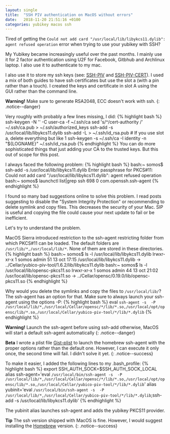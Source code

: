 ```yaml
---
layout: single
title:  "SSH PIV authentication on MacOS without errors"
date:   2018-11-20 21:51:16 +0100
categories: yubikey macos ssh
---
```

Tired of getting the `Could not add card "/usr/local/lib/libykcs11.dylib": agent refused operation` error when trying to use your yubikey with SSH?

My Yubikey became increasingly useful over the past months. I mainly use it for 2 factor authentication using U2F for Facebook, Gitbhub and Archlinux laptop. I also use it to authenticate to my mac.

I also use it to store my ssh keys (see: [SSH-PIV]  and [SSH-PIV-CERT]). I used a mix of both guides to have ssh certificates but use the slot a (with a pin rather than a touch). I created the keys and certificate in slot A using the GUI rather than the command line.

**Warning!** Make sure to generate RSA2048, ECC doesn't work with ssh.
{: .notice--danger}

Very roughly with probably a few lines missing, I did:
{% highlight bash %}
ssh-keygen -N '' -C user-ca -f ~/.ssh/ca
sed 's/^/cert-authority /' ~/.ssh/ca.pub > ~/.ssh/authorized_keys
ssh-add -s /usr/local/lib/libykcs11.dylib
ssh-add -L > ~/.ssh/id_rsa.pub # If you use slot a, delete everything but like 1
ssh-keygen -s ~/.ssh/ca -I identity -n "${LOGNAME}" ~/.ssh/id_rsa.pub
{% endhighlight %}
You can do more sophisticated things that just adding your CA to the trusted keys. But this out of scope for this post.

I always faced the following problem:
{% highlight bash %}
bash:~ somos$ ssh-add -s /usr/local/lib/libykcs11.dylib
Enter passphrase for PKCS#11:
Could not add card "/usr/local/lib/libykcs11.dylib": agent refused operation
bash:~ somos$ launchctl list|grep ssh
698	0	com.openssh.ssh-agent
{% endhighlight %}

I found so many bad suggestions online to solve this problem. I read posts suggesting to disable the "System Integrity Protection" or recommending to delete symlink and copy files. This decreases the security of your Mac. SIP is useful and copying the file could cause your next update to fail or be inefficient.

Let's try to understand the problem.

MacOS Sierra introduced restriction to the ssh-agent restricting folder from which PKCS#11 can be loaded. The default folders are `/usr/lib/*,/usr/local/lib/*`. None of them are stored in these directories.
{% highlight bash %}
bash:~ somos$ ls -l /usr/local/lib/libykcs11.dylib
lrwxr-xr-x  1 somos  admin  51 13 oct 17:15 /usr/local/lib/libykcs11.dylib -> ../Cellar/yubico-piv-tool/1.6.2/lib/libykcs11.dylib
bash:~ somos$ ls -l /usr/local/lib/opensc-pkcs11.so
lrwxr-xr-x  1 somos  admin  44 13 oct 21:02 /usr/local/lib/opensc-pkcs11.so -> ../Cellar/opensc/0.19.0/lib/opensc-pkcs11.so
{% endhighlight %}

Why would you delete the symlinks and copy the files to `/usr/local/lib/`? The ssh-agent has an option for that.
Make sure to always launch your ssh-agent using the options -P:
{% highlight bash %}
eval  `ssh-agent -s  -P /usr/local/lib/*,/usr/local/Cellar/opensc/*/lib/*.so,/usr/local/opt/opensc/lib/*.so,/usr/local/Cellar/yubico-piv-tool/*/lib/*.dylib`
{% endhighlight %}

**Warning!** Launch the ssh-agent before using ssh-add otherwise, MacOS will start a default ssh-agent automatically
{: .notice--danger}

**Beta** I wrote a plist file [Gist-plist] to launch the homebrew ssh-agent with the proper options rather than the default one. However, I can execute it only once, the second time will fail. I didn't solve it yet.
{: .notice--success}

To make it easier, I added the following lines to my .bash_profile:
{% highlight bash %}
export SSH_AUTH_SOCK=$SSH_AUTH_SOCK_LOCAL
alias ssh-agent='eval `/usr/local/bin/ssh-agent -s  -P /usr/local/lib/*,/usr/local/Cellar/opensc/*/lib/*.so,/usr/local/opt/opensc/lib/*.so,/usr/local/Cellar/yubico-piv-tool/*/lib/*.dylib`'
alias yubinit='eval `/usr/local/bin/ssh-agent -s  -P /usr/local/lib/*,/usr/local/Cellar/yubico-piv-tool/*/lib/*.dylib`;ssh-add -s /usr/local/lib/libykcs11.dylib'
{% endhighlight %}

The yubinit alias launches ssh-agent and adds the yubikey PKCS11 provider.

**Tip** The ssh version shipped with MacOS is fine. However, I would suggest installing the [Homebrew] version.
{: .notice--success}

[SSH-PIV]: https://developers.yubico.com/PIV/Guides/SSH_with_PIV_and_PKCS11.html
[SSH-PIV-CERT]: https://developers.yubico.com/PIV/Guides/SSH_user_certificates.html
[Gist-plist]: https://gist.github.com/somm15/cf92d1ce5708a0a153b4157d6813053b
[Homebrew]: https://brew.sh/

